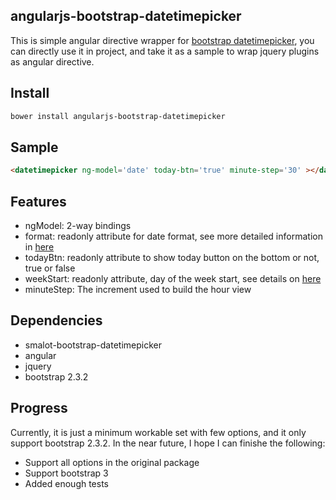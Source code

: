 ## angularjs-bootstrap-datetimepicker

This is simple angular directive wrapper for [bootstrap datetimepicker](https://github.com/smalot/bootstrap-datetimepicker), you can directly use it in project, and take it as a sample to wrap jquery plugins as angular directive.

## Install
```bash
bower install angularjs-bootstrap-datetimepicker
```
## Sample
```html
<datetimepicker ng-model='date' today-btn='true' minute-step='30' ></datetimepicker> 
```

## Features
* ngModel: 2-way bindings
* format: readonly attribute for date format, see more detailed information in [here](https://github.com/smalot/bootstrap-datetimepicker#format) 
* todayBtn: readonly attribute to show today button on the bottom or not, true or false
* weekStart: readonly attribute, day of the week start, see details on [here](https://github.com/smalot/bootstrap-datetimepicker#weekstart)
* minuteStep: The increment used to build the hour view

## Dependencies
* smalot-bootstrap-datetimepicker
* angular
* jquery
* bootstrap 2.3.2

## Progress
Currently, it is just a minimum workable set with few options, and it only support bootstrap 2.3.2. In the near future, I hope I can finishe the following:
* Support all options in the original package
* Support bootstrap 3
* Added enough tests

